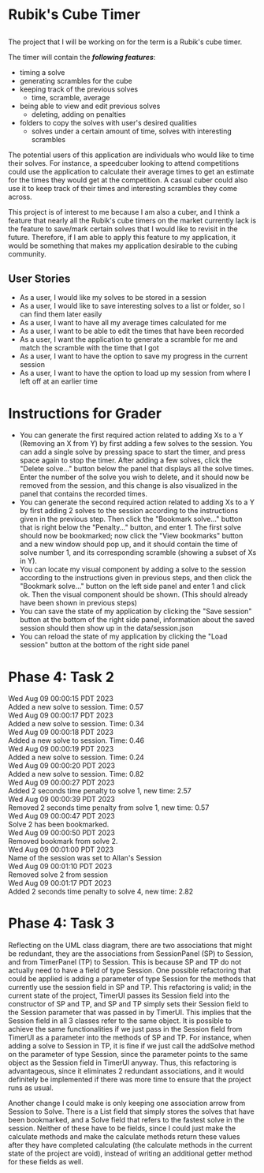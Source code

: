 # Rubik's Cube Timer

## 

The project that I will be working on for the term
is a Rubik's cube timer.

The timer will contain the ***following features***:
- timing a solve
- generating scrambles for the cube
- keeping track of the previous solves
  - time, scramble, average
- being able to view and edit previous solves
  - deleting, adding on penalties
- folders to copy the solves with user's desired
qualities
  - solves under a certain amount of time, solves 
  with interesting scrambles

The potential users of this application are
individuals who would like to time their solves.
For instance, a speedcuber looking to attend
competitions could use the application to calculate
their average times to get an estimate for the times
they would get at the competition. A casual cuber
could also use it to keep track of their times and 
interesting scrambles they come across.

This project is of interest to me because I am also
a cuber, and I think a feature that nearly all the
Rubik's cube timers on the market currently lack is 
the feature to save/mark certain solves that I
would like to revisit in the future. Therefore, if
I am able to apply this feature to my application, 
it would be something that makes my application 
desirable to the cubing community.

## User Stories
- As a user, I would like my solves to be stored in 
a session
- As a user, I would like to save interesting solves
to a list or folder, so I can find them later easily
- As a user, I want to have all my average times 
calculated for me
- As a user, I want to be able to edit the times 
that have been recorded
- As a user, I want the application to generate 
a scramble for me and match the scramble with the 
time that I got
- As a user, I want to have the option to save my
progress in the current session
- As a user, I want to have the option to load up 
my session from where I left off at an earlier time

# Instructions for Grader

- You can generate the first required action related to adding Xs to a Y (Removing an X from Y) by first adding a few 
solves to the session. You can add a single solve by pressing space to start the timer, and press space again to stop 
the timer. After adding a few solves, click the "Delete solve..." button below the panel that displays all the solve
times. Enter the number of the solve you wish to delete, and it should now be removed from the session, and this change
is also visualized in the panel that contains the recorded times.
- You can generate the second required action related to adding Xs to a Y by first adding 2 solves to the session 
according to the instructions given in the previous step. Then click the "Bookmark solve..." button that is right below
the "Penalty..." button, and enter 1. The first solve should now be bookmarked; now click the "View bookmarks" button 
and a new window should pop up, and it should contain the time of solve number 1, and its corresponding scramble
  (showing a subset of Xs in Y).
- You can locate my visual component by adding a solve to the session according to the instructions given in previous 
steps, and then click the "Bookmark solve..." button on the left side panel and enter 1 and click ok. Then the visual
component should be shown. (This should already have been shown in previous steps)
- You can save the state of my application by clicking the "Save session" button at the bottom of the right side panel,
information about the saved session should then show up in the data/session.json
- You can reload the state of my application by clicking the "Load session" button at the bottom of the right side panel

# Phase 4: Task 2

Wed Aug 09 00:00:15 PDT 2023 <br />
Added a new solve to session. Time: 0.57 <br />
Wed Aug 09 00:00:17 PDT 2023 <br />
Added a new solve to session. Time: 0.34 <br />
Wed Aug 09 00:00:18 PDT 2023 <br />
Added a new solve to session. Time: 0.46 <br />
Wed Aug 09 00:00:19 PDT 2023 <br />
Added a new solve to session. Time: 0.24 <br />
Wed Aug 09 00:00:20 PDT 2023 <br />
Added a new solve to session. Time: 0.82 <br />
Wed Aug 09 00:00:27 PDT 2023 <br />
Added 2 seconds time penalty to solve 1, new time: 2.57 <br />
Wed Aug 09 00:00:39 PDT 2023 <br />
Removed 2 seconds time penalty from solve 1, new time: 0.57 <br />
Wed Aug 09 00:00:47 PDT 2023 <br />
Solve 2 has been bookmarked. <br />
Wed Aug 09 00:00:50 PDT 2023 <br />
Removed bookmark from solve 2. <br />
Wed Aug 09 00:01:00 PDT 2023 <br />
Name of the session was set to Allan's Session <br />
Wed Aug 09 00:01:10 PDT 2023 <br />
Removed solve 2 from session <br />
Wed Aug 09 00:01:17 PDT 2023 <br />
Added 2 seconds time penalty to solve 4, new time: 2.82 <br />

# Phase 4: Task 3

Reflecting on the UML class diagram, there are two associations that might be redundant, they are the associations from 
SessionPanel (SP) to Session, and from TimerPanel (TP) to Session. This is because SP and TP do not actually
need to have a field of type Session. One possible refactoring that could be applied is adding a parameter of type
Session for the methods that currently use the session field in SP and TP. This refactoring is valid; in the current
state of the project, TimerUI passes its Session field into the constructor of SP and TP, and SP and TP simply sets 
their Session field to the Session parameter that was passed in by TimerUI. This implies that the Session field in all 3
classes refer to the same object. It is possible to achieve the same functionalities if we just pass in the Session
field from TimerUI as a parameter into the methods of SP and TP. For instance, when adding a solve to Session in TP, it
is fine if we just call the addSolve method on the parameter of type Session, since the parameter points to the same 
object as the Session field in TimerUI anyway. Thus, this refactoring is advantageous, since it eliminates 2 redundant
associations, and it would definitely be implemented if there was more time to ensure that the project runs as usual.

Another change I could make is only keeping one association arrow from Session to Solve. There is a List<Solve> field 
that simply stores the solves that have been bookmarked, and a Solve field that refers to the fastest solve in the 
session. Neither of these have to be fields, since I could just make the calculate methods and make the calculate 
methods return these values after they have completed calculating (the calculate methods in the current state of the
project are void), instead of writing an additional getter method for these fields as well. 